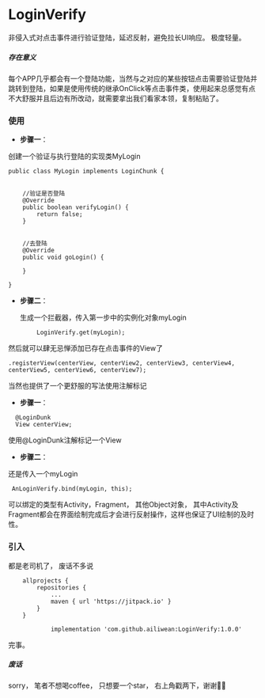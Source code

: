 # LoginVerify
非侵入式对点击事件进行验证登陆，延迟反射，避免拉长UI响应。 极度轻量。

##### 存在意义
  每个APP几乎都会有一个登陆功能，当然与之对应的某些按钮点击需要验证登陆并跳转到登陆，如果是使用传统的继承OnClick等点击事件类，使用起来总感觉有点不大舒服并且后边有所改动，就需要拿出我们看家本领，复制粘贴了。
  
### 使用    
 * **步骤一**： 
   
创建一个验证与执行登陆的实现类MyLogin
```
public class MyLogin implements LoginChunk {
    
    
    //验证是否登陆
    @Override
    public boolean verifyLogin() {
        return false;
    }

    
    //去登陆
    @Override
    public void goLogin() {

    }

}

```
 * **步骤二**：
     
   生成一个拦截器，传入第一步中的实例化对象myLogin
```
        LoginVerify.get(myLogin);
```
然后就可以肆无忌惮添加已存在点击事件的View了

```
.registerView(centerView, centerView2, centerView3, centerView4, centerView5, centerView6, centerView7);
```
当然也提供了一个更舒服的写法使用注解标记

 * **步骤一**： 
```
  @LoginDunk
  View centerView;
```
使用@LoginDunk注解标记一个View

 * **步骤二**：
 
还是传入一个myLogin

```
 AnLoginVerify.bind(myLogin, this);
```
可以绑定的类型有Activity，Fragment， 其他Object对象，  其中Activity及Fragment都会在界面绘制完成后才会进行反射操作，这样也保证了UI绘制的及时性。

###  引入
都是老司机了， 废话不多说

```
	allprojects {
		repositories {
			...
			maven { url 'https://jitpack.io' }
		}
	}
```
```
	        implementation 'com.github.ailiwean:LoginVerify:1.0.0'

```
完事。



##### 废话
sorry， 笔者不想喝coffee， 只想要一个star， 右上角戳两下，谢谢🙏🙏

